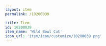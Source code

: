 ```yaml
---
layout: item
permalink: /10200039

title: Item
id: 10200039
item_name: 'Wild Bowl Cut'
icon_url: 'item/icon/customize/10200039.png'
---
```

